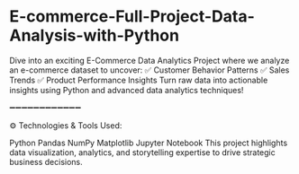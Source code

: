 # E-commerce-Full-Project-Data-Analysis-with-Python
Dive into an exciting E-Commerce Data Analytics Project where we analyze an e-commerce dataset to uncover: ✅ Customer Behavior Patterns ✅ Sales Trends ✅ Product Performance Insights
Turn raw data into actionable insights using Python and advanced data analytics techniques!

➖➖➖➖➖➖➖➖➖➖➖➖

⚙️ Technologies & Tools Used:

Python
Pandas
NumPy
Matplotlib
Jupyter Notebook
This project highlights data visualization, analytics, and storytelling expertise to drive strategic business decisions.
